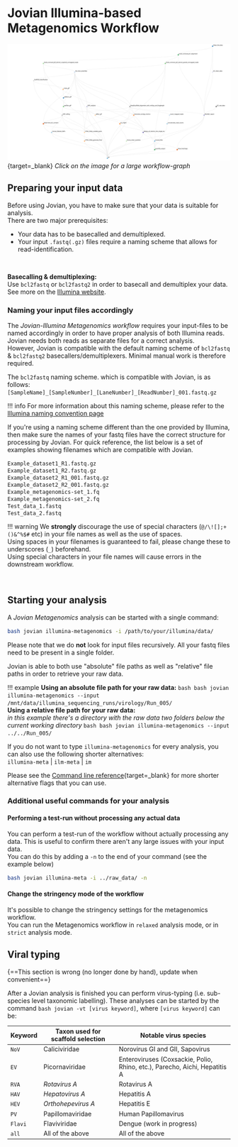 # Jovian Illumina-based Metagenomics Workflow

[![../../Assets/img/Jovian_Workflow_Illumina_meta.svg](../../Assets/img/Jovian_Workflow_Illumina_meta.svg)](../../Assets/img/Jovian_Workflow_Illumina_meta.svg){target=_blank}
*Click on the image for a large workflow-graph*

## Preparing your input data

Before using Jovian, you have to make sure that your data is suitable for analysis.  
There are two major prerequisites:  

* Your data has to be basecalled and demultiplexed.
* Your input `.fastq(.gz)` files require a naming scheme that allows for read-identification.  
<br>

**Basecalling & demultiplexing:**  
    Use `bcl2fastq` or `bcl2fastq2` in order to basecall and demultiplex your data. See more on the [Illumina website][illumina_website].

### Naming your input files accordingly

The *Jovian-Illumina Metagenomics workflow* requires your input-files to be named accordingly in order to have proper analysis of both Illumina reads. Jovian needs both reads as separate files for a correct analysis.  
However, Jovian is compatible with the default naming scheme of `bcl2fastq` & `bcl2fastq2` basecallers/demultiplexers. Minimal manual work is therefore required.

The `bcl2fastq` naming scheme. which is compatible with Jovian, is as follows:  
`[SampleName]_[SampleNumber]_[LaneNumber]_[ReadNumber]_001.fastq.gz`  

!!! info
    For more information about this naming scheme, please refer to the [Illumina naming convention page][Illumina_filenaming]


If you're using a naming scheme different than the one provided by Illumina, then make sure the names of your fastq files have the correct structure for processing by Jovian. For quick reference, the list below is a set of examples showing filenames which are compatible with Jovian.

```
Example_dataset1_R1.fastq.gz
Example_dataset1_R2.fastq.gz
Example_dataset2_R1_001.fastq.gz
Example_dataset2_R2_001.fastq.gz
Example_metagenomics-set_1.fq
Example_metagenomics-set_2.fq
Test_data_1.fastq
Test_data_2.fastq
```
!!! warning
    We **strongly** discourage the use of special characters (`@/\![];+()&^%$#` etc) in your file names as well as the use of spaces.  
    Using spaces in your filenames is guaranteed to fail, please change these to underscores (`_`) beforehand.  
    Using special characters in your file names will cause errors in the downstream workflow.

<br>

## Starting your analysis

A *Jovian Metagenomics* analysis can be started with a single command:

```bash
bash jovian illumina-metagenomics -i /path/to/your/illumina/data/
```

Please note that we do **not** look for input files recursively. All your fastq files need to be present in a single folder.

Jovian is able to both use "absolute" file paths as well as "relative" file paths in order to retrieve your raw data.


!!! example
    **Using an absolute file path for your raw data:**
    ```bash
    bash jovian illumina-metagenomics --input /mnt/data/illumina_sequencing_runs/virology/Run_005/
    ```
    <br>
    **Using a relative file path for your raw data:**  
    *in this example there's a directory with the raw data two folders below the current working directory*
    ```bash
    bash jovian illumina-metagenomics --input ../../Run_005/
    ```

If you do not want to type `illumina-metagenomics` for every analysis, you can also use the following shorter alternatives:  
`illumina-meta` | `ilm-meta` | `im`

Please see the [Command line reference][CLI_analysis]{target=_blank} for more shorter alternative flags that you can use.

### Additional useful commands for your analysis

#### Performing a test-run without processing any actual data 
You can perform a test-run of the workflow without actually processing any data. This is useful to confirm there aren't any large issues with your input data.  
You can do this by adding a `-n` to the end of your command (see the example below)

```bash
bash jovian illumina-meta -i ../raw_data/ -n
```

#### Change the stringency mode of the workflow
It's possible to change the stringency settings for the metagenomics workflow.  
You can run the Metagenomics workflow in `relaxed` analysis mode, or in `strict` analysis mode.





## Viral typing

{==This section is wrong (no longer done by hand), update when convenient==}

After a Jovian analysis is finished you can perform virus-typing (i.e. sub-species level taxonomic labelling). These analyses can be started by the command `bash jovian -vt [virus keyword]`, where `[virus keyword]` can be:  

Keyword | Taxon used for scaffold selection | Notable virus species
--------|-----------------------------------|----------------------
`NoV`   | Caliciviridae                     | Norovirus GI and GII, Sapovirus  
`EV`    | Picornaviridae                    | Enteroviruses (Coxsackie, Polio, Rhino, etc.), Parecho, Aichi, Hepatitis A 
`RVA`   | _Rotavirus A_                     | Rotavirus A  
`HAV`   | _Hepatovirus A_                   | Hepatitis A  
`HEV`   | _Orthohepevirus A_                | Hepatitis E  
`PV`    | Papillomaviridae                  | Human Papillomavirus  
`Flavi` | Flaviviridae                      | Dengue (work in progress)
`all`   | All of the above                  | All of the above





[illumina_website]: https://support.illumina.com/sequencing/sequencing_software/bcl2fastq-conversion-software.html

[illumina_filenaming]: https://support.illumina.com/help/BaseSpace_OLH_009008/Content/Source/Informatics/BS/NamingConvention_FASTQ-files-swBS.htm

[CLI_analysis]: ../../../CLI#starting-an-analysis